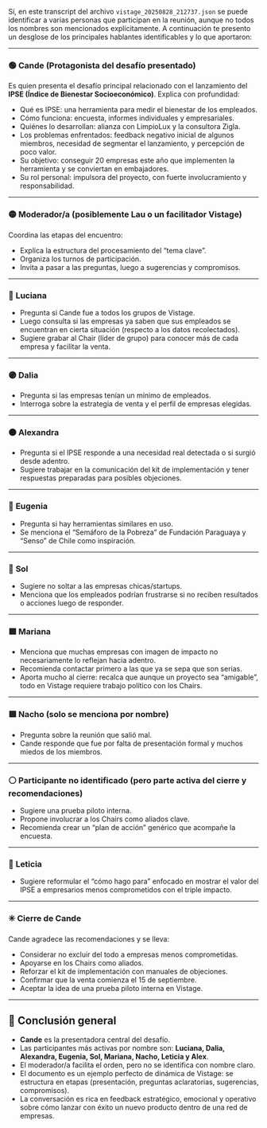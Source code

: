 Sí, en este transcript del archivo `vistage_20250828_212737.json` se puede identificar a varias personas que participan en la reunión, aunque no todos los nombres son mencionados explícitamente. A continuación te presento un desglose de los principales hablantes identificables y lo que aportaron:

---

### 🟢 **Cande (Protagonista del desafío presentado)**

Es quien presenta el desafío principal relacionado con el lanzamiento del **IPSE (Índice de Bienestar Socioeconómico)**. Explica con profundidad:

* Qué es IPSE: una herramienta para medir el bienestar de los empleados.
* Cómo funciona: encuesta, informes individuales y empresariales.
* Quiénes lo desarrollan: alianza con LimpioLux y la consultora Zigla.
* Los problemas enfrentados: feedback negativo inicial de algunos miembros, necesidad de segmentar el lanzamiento, y percepción de poco valor.
* Su objetivo: conseguir 20 empresas este año que implementen la herramienta y se conviertan en embajadores.
* Su rol personal: impulsora del proyecto, con fuerte involucramiento y responsabilidad.

---

### 🟡 **Moderador/a (posiblemente Lau o un facilitador Vistage)**

Coordina las etapas del encuentro:

* Explica la estructura del procesamiento del “tema clave”.
* Organiza los turnos de participación.
* Invita a pasar a las preguntas, luego a sugerencias y compromisos.

---

### 🔵 **Luciana**

* Pregunta si Cande fue a todos los grupos de Vistage.
* Luego consulta si las empresas ya saben que sus empleados se encuentran en cierta situación (respecto a los datos recolectados).
* Sugiere grabar al Chair (líder de grupo) para conocer más de cada empresa y facilitar la venta.

---

### 🟣 **Dalia**

* Pregunta si las empresas tenían un mínimo de empleados.
* Interroga sobre la estrategia de venta y el perfil de empresas elegidas.

---

### 🟤 **Alexandra**

* Pregunta si el IPSE responde a una necesidad real detectada o si surgió desde adentro.
* Sugiere trabajar en la comunicación del kit de implementación y tener respuestas preparadas para posibles objeciones.

---

### 🔶 **Eugenia**

* Pregunta si hay herramientas similares en uso.
* Se menciona el “Semáforo de la Pobreza” de Fundación Paraguaya y “Senso” de Chile como inspiración.

---

### 🔷 **Sol**

* Sugiere no soltar a las empresas chicas/startups.
* Menciona que los empleados podrían frustrarse si no reciben resultados o acciones luego de responder.

---

### 🟩 **Mariana**

* Menciona que muchas empresas con imagen de impacto no necesariamente lo reflejan hacia adentro.
* Recomienda contactar primero a las que ya se sepa que son serias.
* Aporta mucho al cierre: recalca que aunque un proyecto sea “amigable”, todo en Vistage requiere trabajo político con los Chairs.

---

### 🟥 **Nacho (solo se menciona por nombre)**

* Pregunta sobre la reunión que salió mal.
* Cande responde que fue por falta de presentación formal y muchos miedos de los miembros.

---

### ⚪ **Participante no identificado (pero parte activa del cierre y recomendaciones)**

* Sugiere una prueba piloto interna.
* Propone involucrar a los Chairs como aliados clave.
* Recomienda crear un “plan de acción” genérico que acompañe la encuesta.

---

### 🔘 **Leticia**

* Sugiere reformular el “cómo hago para” enfocado en mostrar el valor del IPSE a empresarios menos comprometidos con el triple impacto.

---

### ✳️ **Cierre de Cande**

Cande agradece las recomendaciones y se lleva:

* Considerar no excluir del todo a empresas menos comprometidas.
* Apoyarse en los Chairs como aliados.
* Reforzar el kit de implementación con manuales de objeciones.
* Confirmar que la venta comienza el 15 de septiembre.
* Aceptar la idea de una prueba piloto interna en Vistage.

---

## 📝 Conclusión general

* **Cande** es la presentadora central del desafío.
* Las participantes más activas por nombre son: **Luciana, Dalia, Alexandra, Eugenia, Sol, Mariana, Nacho, Leticia y Alex**.
* El moderador/a facilita el orden, pero no se identifica con nombre claro.
* El documento es un ejemplo perfecto de dinámica de Vistage: se estructura en etapas (presentación, preguntas aclaratorias, sugerencias, compromisos).
* La conversación es rica en feedback estratégico, emocional y operativo sobre cómo lanzar con éxito un nuevo producto dentro de una red de empresas.

